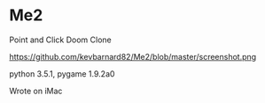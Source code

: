 # Me2
Point and Click Doom Clone

https://github.com/kevbarnard82/Me2/blob/master/screenshot.png

python 3.5.1, pygame 1.9.2a0

Wrote on iMac
